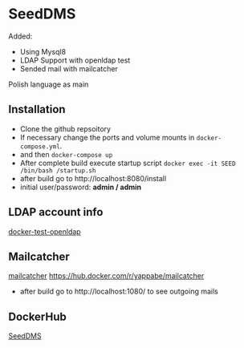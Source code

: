 # SeedDMS 
Added:
* Using Mysql8
* LDAP Support with openldap test
* Sended mail with mailcatcher

Polish language as main 

## Installation

* Clone the github repsoitory
* If necessary change the ports and volume mounts in `docker-compose.yml`.  
* and then `docker-compose up`
* After complete build execute startup script `docker exec -it SEED /bin/bash /startup.sh`
* after build go to http://localhost:8080/install
* initial user/password: **admin / admin**

## LDAP account info 
[docker-test-openldap](https://github.com/rroemhild/docker-test-openldap)

## Mailcatcher
[mailcatcher](https://hub.docker.com/r/yappabe/mailcatcher)
https://hub.docker.com/r/yappabe/mailcatcher
* after build go to http://localhost:1080/ to see outgoing mails

## DockerHub
[SeedDMS](https://hub.docker.com/repository/docker/barricadepl/seed_dms_full)